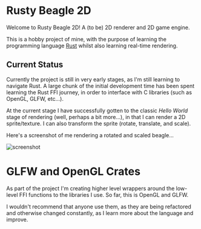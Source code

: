 # Rusty Beagle 2D
Welcome to Rusty Beagle 2D! A (to be) 2D renderer and 2D game engine.

This is a hobby project of mine, with the purpose of learning the programming language [Rust](https://www.rust-lang.org/) whilst also learning real-time rendering.

## Current Status
Currently the project is still in very early stages, as I'm still learning to navigate Rust. A large chunk of the initial development time has been spent learning the Rust FFI journey, in order to interface with C libraries (such as OpenGL, GLFW, etc...).

At the current stage I have successfully gotten to the classic *Hello World* stage of rendering (well, perhaps a bit more...), in that I can render a 2D sprite/texture. I can also transform the sprite (rotate, translate, and scale). 

Here's a screenshot of me rendering a rotated and scaled beagle...

![screenshot](https://gitlab.com/CodingBeagle/rusty-beagle2d/-/raw/master/rusty-beagle.png)

# GLFW and OpenGL Crates
As part of the project I'm creating higher level wrappers around the low-level FFI functions to the libraries I use. So far, this is OpenGL and GLFW.

I wouldn't recommend that anyone use them, as they are being refactored and otherwise changed constantly, as I learn more about the language and improve.
